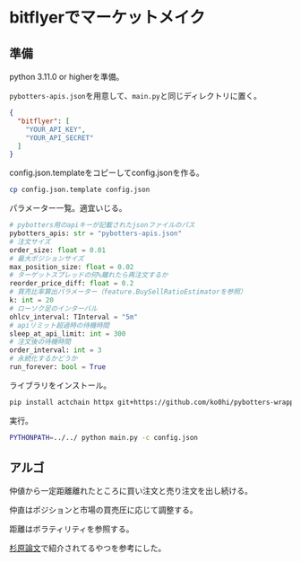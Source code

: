 # bitflyerでマーケットメイク

## 準備

python 3.11.0 or higherを準備。

`pybotters-apis.json`を用意して、`main.py`と同じディレクトリに置く。

```json
{
  "bitflyer": [
    "YOUR_API_KEY",
    "YOUR_API_SECRET"
  ]
}
```

config.json.templateをコピーしてconfig.jsonを作る。

```bash
cp config.json.template config.json
```

パラメーター一覧。適宜いじる。

```python
# pybotters用のapiキーが記載されたjsonファイルのパス
pybotters_apis: str = "pybotters-apis.json"
# 注文サイズ
order_size: float = 0.01
# 最大ポジションサイズ
max_position_size: float = 0.02
# ターゲットスプレッドの何%離れたら再注文するか
reorder_price_diff: float = 0.2
# 買売比率算出パラメーター（feature.BuySellRatioEstimatorを参照）
k: int = 20
# ローソク足のインターバル
ohlcv_interval: TInterval = "5m"
# apiリミット超過時の待機時間
sleep_at_api_limit: int = 300
# 注文後の待機時間
order_interval: int = 3
# 永続化するかどうか
run_forever: bool = True
```

ライブラリをインストール。

```bash
pip install actchain httpx git+https://github.com/ko0hi/pybotters-wrapper
```

実行。


```bash
PYTHONPATH=../../ python main.py -c config.json
```

## アルゴ

仲値から一定距離離れたところに買い注文と売り注文を出し続ける。

仲直はポジションと市場の買売圧に応じて調整する。

距離はボラティリティを参照する。

[杉原論文](https://www.imes.boj.or.jp/research/papers/japanese/kk31-1-8.pdf)で紹介されてるやつを参考にした。



